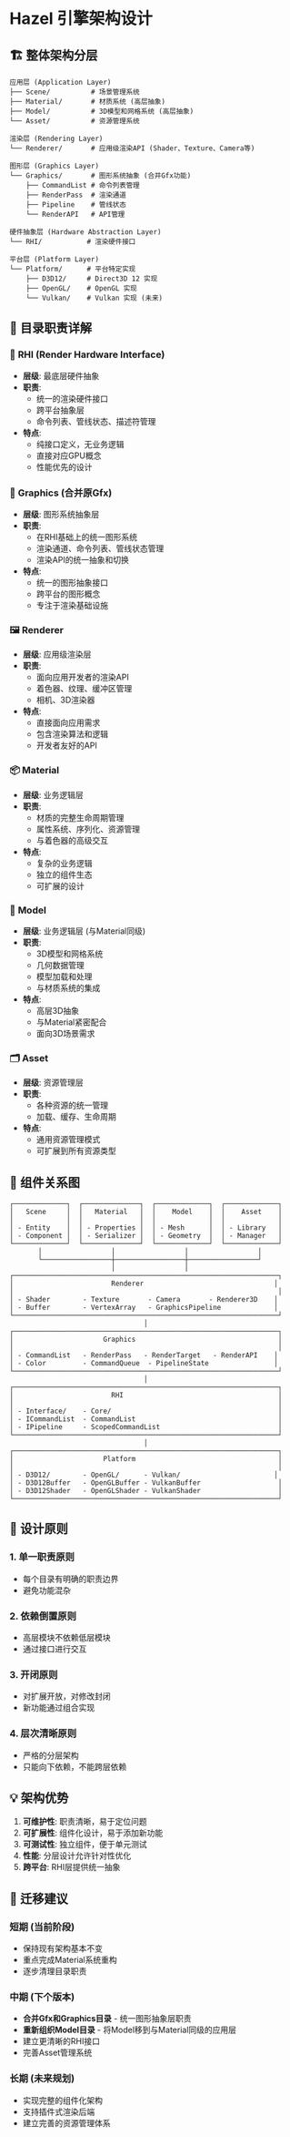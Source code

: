 # Hazel 引擎架构设计

## 🏗️ 整体架构分层

```
应用层 (Application Layer)
├── Scene/          # 场景管理系统
├── Material/       # 材质系统 (高层抽象)
├── Model/          # 3D模型和网格系统 (高层抽象)
└── Asset/          # 资源管理系统

渲染层 (Rendering Layer)  
└── Renderer/       # 应用级渲染API (Shader、Texture、Camera等)

图形层 (Graphics Layer)
└── Graphics/       # 图形系统抽象 (合并Gfx功能)
    ├── CommandList # 命令列表管理
    ├── RenderPass  # 渲染通道
    ├── Pipeline    # 管线状态
    └── RenderAPI   # API管理

硬件抽象层 (Hardware Abstraction Layer)
└── RHI/           # 渲染硬件接口

平台层 (Platform Layer)
└── Platform/      # 平台特定实现
    ├── D3D12/     # Direct3D 12 实现
    ├── OpenGL/    # OpenGL 实现
    └── Vulkan/    # Vulkan 实现 (未来)
```

## 📁 目录职责详解

### 🔧 **RHI (Render Hardware Interface)**
- **层级**: 最底层硬件抽象
- **职责**: 
  - 统一的渲染硬件接口
  - 跨平台抽象层
  - 命令列表、管线状态、描述符管理
- **特点**: 
  - 纯接口定义，无业务逻辑
  - 直接对应GPU概念
  - 性能优先的设计

### 🎨 **Graphics (合并原Gfx)**
- **层级**: 图形系统抽象层
- **职责**:
  - 在RHI基础上的统一图形系统
  - 渲染通道、命令列表、管线状态管理
  - 渲染API的统一抽象和切换
- **特点**:
  - 统一的图形抽象接口
  - 跨平台的图形概念
  - 专注于渲染基础设施

### 🖼️ **Renderer**
- **层级**: 应用级渲染层
- **职责**:
  - 面向应用开发者的渲染API
  - 着色器、纹理、缓冲区管理
  - 相机、3D渲染器
- **特点**:
  - 直接面向应用需求
  - 包含渲染算法和逻辑
  - 开发者友好的API

### 📦 **Material**
- **层级**: 业务逻辑层
- **职责**:
  - 材质的完整生命周期管理
  - 属性系统、序列化、资源管理
  - 与着色器的高级交互
- **特点**:
  - 复杂的业务逻辑
  - 独立的组件生态
  - 可扩展的设计

### 🗿 **Model**
- **层级**: 业务逻辑层 (与Material同级)
- **职责**:
  - 3D模型和网格系统
  - 几何数据管理
  - 模型加载和处理
  - 与材质系统的集成
- **特点**:
  - 高层3D抽象
  - 与Material紧密配合
  - 面向3D场景需求

### 🗂️ **Asset**
- **层级**: 资源管理层
- **职责**:
  - 各种资源的统一管理
  - 加载、缓存、生命周期
- **特点**:
  - 通用资源管理模式
  - 可扩展到所有资源类型

## 🔗 组件关系图

```
┌─────────────┐  ┌──────────────┐  ┌─────────────┐  ┌─────────────┐
│   Scene     │  │   Material   │  │    Model    │  │    Asset    │
│             │  │              │  │             │  │             │
│ - Entity    │  │ - Properties │  │ - Mesh      │  │ - Library   │
│ - Component │  │ - Serializer │  │ - Geometry  │  │ - Manager   │
└─────────────┘  └──────────────┘  └─────────────┘  └─────────────┘
       │                 │                 │                 │
       └─────────────────┼─────────────────┼─────────────────┘
                         │                 │
┌─────────────────────────────────────────────────────────────────┐
│                        Renderer                                │
│                                                                 │
│ - Shader        - Texture       - Camera       - Renderer3D    │
│ - Buffer        - VertexArray   - GraphicsPipeline             │
└─────────────────────────────────────────────────────────────────┘
                                 │
┌─────────────────────────────────────────────────────────────────┐
│                      Graphics                                   │
│                                                                 │
│ - CommandList   - RenderPass   - RenderTarget   - RenderAPI    │
│ - Color         - CommandQueue  - PipelineState                │
└─────────────────────────────────────────────────────────────────┘
                                 │
┌─────────────────────────────────────────────────────────────────┐
│                        RHI                                      │
│                                                                 │
│ - Interface/    - Core/                                         │
│ - ICommandList  - CommandList                                   │
│ - IPipeline     - ScopedCommandList                             │
└─────────────────────────────────────────────────────────────────┘
                                 │
┌─────────────────────────────────────────────────────────────────┐
│                      Platform                                   │
│                                                                 │
│ - D3D12/        - OpenGL/      - Vulkan/                       │
│ - D3D12Buffer   - OpenGLBuffer - VulkanBuffer                   │
│ - D3D12Shader   - OpenGLShader - VulkanShader                   │
└─────────────────────────────────────────────────────────────────┘
```

## 🎯 设计原则

### 1. **单一职责原则**
- 每个目录有明确的职责边界
- 避免功能混杂

### 2. **依赖倒置原则**  
- 高层模块不依赖低层模块
- 通过接口进行交互

### 3. **开闭原则**
- 对扩展开放，对修改封闭
- 新功能通过组合实现

### 4. **层次清晰原则**
- 严格的分层架构
- 只能向下依赖，不能跨层依赖

## 💡 架构优势

1. **可维护性**: 职责清晰，易于定位问题
2. **可扩展性**: 组件化设计，易于添加新功能  
3. **可测试性**: 独立组件，便于单元测试
4. **性能**: 分层设计允许针对性优化
5. **跨平台**: RHI层提供统一抽象

## 🚀 迁移建议

### 短期 (当前阶段)
- 保持现有架构基本不变
- 重点完成Material系统重构
- 逐步清理目录职责

### 中期 (下个版本)
- **合并Gfx和Graphics目录** - 统一图形抽象层职责
- **重新组织Model目录** - 将Model移到与Material同级的应用层
- 建立更清晰的RHI接口
- 完善Asset管理系统

### 长期 (未来规划)
- 实现完整的组件化架构
- 支持插件式渲染后端
- 建立完善的资源管理体系 